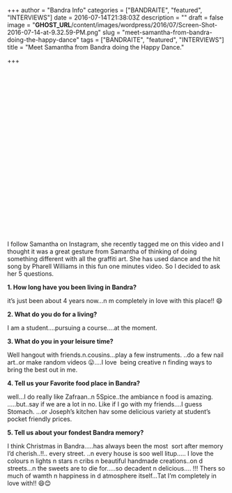 +++
author = "Bandra Info"
categories = ["BANDRAITE", "featured", "INTERVIEWS"]
date = 2016-07-14T21:38:03Z
description = ""
draft = false
image = "__GHOST_URL__/content/images/wordpress/2016/07/Screen-Shot-2016-07-14-at-9.32.59-PM.png"
slug = "meet-samantha-from-bandra-doing-the-happy-dance"
tags = ["BANDRAITE", "featured", "INTERVIEWS"]
title = "Meet Samantha from Bandra doing the Happy Dance."

+++


<p><iframe src="httpss://www.youtube.com/embed/AvH6s7D9F_c" width="620" height="375" frameborder="0" allowfullscreen="allowfullscreen"></iframe></p>
<div></div>
<div>
<p class="p1">I follow Samantha on Instagram, she recently tagged me on this video and I thought it was a great gesture from Samantha of thinking of doing something different with all the graffiti art. She has used dance and the hit song by Pharell Williams in this fun one minutes video. So I decided to ask her 5 questions.</p>
<p class="p1"><b>1. How long have you been living in Bandra?</b></p>
<p class="p1">it&#8217;s just been about 4 years now&#8230;n m completely in love with this place!! <span class="s1">&#x1f604;</span></p>
<p class="p1"><b>2. What do you do for a living?</b></p>
<p class="p1">I am a student&#8230;.pursuing a course&#8230;.at the moment.</p>
<p class="p1"><b>3. What do you in your leisure time?</b></p>
<p class="p1">Well hangout with friends.n.cousins&#8230;play a few instruments. ..do a few nail art..or make random videos <span class="s1">&#x1f61b;</span>&#8230;.I love  being creative n finding ways to bring the best out in me.</p>
<p class="p1"><b>4. Tell us your Favorite food place in Bandra?</b></p>
<p class="p1">well&#8230;I do really like Zafraan..n 5Spice..the ambiance n food is amazing. &#8230;..but..say if we are a lot in no. Like if I go with my friends&#8230;.I guess Stomach. &#8230;or Joseph&#8217;s kitchen hav some delicious variety at student&#8217;s pocket friendly prices.</p>
<p class="p1"><b>5. Tell us about your fondest Bandra memory?</b></p>
<p class="p1">I think Christmas in Bandra&#8230;..has always been the most  sort after memory I&#8217;d cherish..!!.. every street. ..n every house is soo well litup&#8230;.. I love the colours n lights n stars n cribs n beautiful handmade creations..on d streets&#8230;n the sweets are to die for&#8230;..so decadent n delicious&#8230;. !!! Thers so much of wamth n happiness in d atmosphere itself&#8230;Tat I&#8217;m completely in love with!! <span class="s1">&#x1f604;&#x1f60a;</span></p>
</div>



